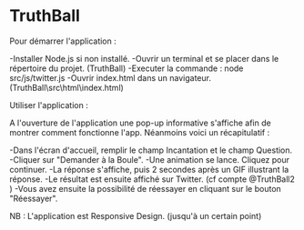 # TruthBall

Pour démarrer l'application : 

-Installer Node.js si non installé.
-Ouvrir un terminal et se placer dans le répertoire du projet. (TruthBall)
-Executer la commande : node src/js/twitter.js
-Ouvrir index.html dans un navigateur. (TruthBall\src\html\index.html)

Utiliser l'application : 

A l'ouverture de l'application une pop-up informative s'affiche afin de montrer comment fonctionne l'app.
Néanmoins voici un récapitulatif :

-Dans l'écran d'accueil, remplir le champ Incantation et le champ Question.
-Cliquer sur "Demander à la Boule".
-Une animation se lance. Cliquez pour continuer.
-La réponse s'affiche, puis 2 secondes après un GIF illustrant la réponse.
-Le résultat est ensuite affiché sur Twitter. (cf compte @TruthBall2 )
-Vous avez ensuite la possibilité de réessayer en cliquant sur le bouton "Réessayer".

NB : L'application est Responsive Design. (jusqu'à un certain point)
